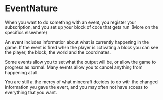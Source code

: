 EventNature
===========

When you want to do something with an event, you register your subscription, and you set up your block of code that gets run.
(More on the specifics elsewhere)

An event includes information about what is currently happening in the game. If the event is fired when the player is activating a block you can see the player, the block, the world and the coordinates.

Some events allow you to set what the output will be, or allow the game to progress as normal. Many events allow you to cancel anything from happening at all.

You are still at the mercy of what minecraft decides to do with the changed information you gave the event, and you may often not have access to everything that you want.
